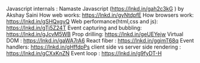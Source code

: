 Javascript internals : Namaste Javascript (https://lnkd.in/gah2c3kG ) by Akshay Saini
How web works: https://lnkd.in/gyNtdpfE
How browsers work: https://lnkd.in/gSHQxgvQ
Web performance(html,css and js): https://lnkd.in/gTj5Z24T
Event capturing and bubbling: https://lnkd.in/gJcvM5WB
Prop drilling: https://lnkd.in/geUEYejw
Virtual DOM : https://lnkd.in/gaWA7rA6
React fiber : https://lnkd.in/ggimT68q
Event handlers: https://lnkd.in/gHffdpPs
client side vs server side rendering : https://lnkd.in/gCXxKnZN
Event loop : https://lnkd.in/g9fyDT-H
